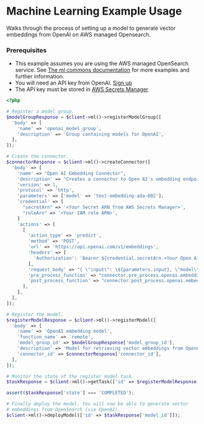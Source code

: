 # Machine Learning Example Usage

Walks through the process of setting up a model to generate
vector embeddings from OpenAI on AWS managed Opensearch.

### Prerequisites

* This example assumes you are using the AWS managed OpenSearch
  service. See [The ml commons documentation](https://github.com/opensearch-project/ml-commons/blob/main/docs/remote_inference_blueprints/openai_connector_embedding_blueprint.md) for more examples and further information.
* You will need an API key from OpenAI. [Sign up](https://platform.openai.com/signup)
* The API key must be stored in [AWS Secrets Manager](https://aws.amazon.com/secrets-manager/)

```php
<?php

# Register a model group.
$modelGroupResponse = $client->ml()->registerModelGroup([
  'body' => [
    'name' => 'openai_model_group',
    'description' => 'Group containing models for OpenAI',
  ],
]);

# Create the connector.
$connectorResponse = $client->ml()->createConnector([
  'body' => [
    'name' => "Open AI Embedding Connector",
    'description' => "Creates a connector to Open AI's embedding endpoint",
    'version' => 1,
    'protocol' => 'http',
    'parameters' => ['model' => 'text-embedding-ada-002'],
    'credential' => [
      "secretArn" => '<Your Secret ARN from AWS Secrets Manager>',
      "roleArn" => '<Your IAM role ARN>',
    ]
    'actions' => [
      [
        'action_type' => 'predict',
        'method' => 'POST',
        'url' => 'https://api.openai.com/v1/embeddings',
        'headers' => [
          'Authorization': 'Bearer ${credential.secretArn.<Your Open AI Secret in Secrets Manager>}'
        ],
        'request_body' => "{ \"input\": \${parameters.input}, \"model\": \"\${parameters.model}\" }",
        'pre_process_function' => "connector.pre_process.openai.embedding",
        'post_process_function' => "connector.post_process.openai.embedding",
      ],
    ],
  ],
]);

# Register the model.
$registerModelResponse = $client->ml()->registerModel([
  'body' => [
    'name' => 'OpenAI embedding model',
    'function_name' => 'remote',
    'model_group_id' => $modelGroupResponse['model_group_id'],
    'description' => 'Model for retrieving vector embeddings from OpenAI',
    'connector_id' => $connectorResponse['connector_id'],
  ],
]);

# Monitor the state of the register model task.
$taskResponse = $client->ml()->getTask(['id' => $registerModelResponse['task_id']]);

assert($taskResponse['state'] === 'COMPLETED');

# Finally deploy the model. You will now be able to generate vector
# embeddings from OpenSearch (via OpenAI).
$client->ml()->deployModel(['id' => $taskResponse['model_id']]);
```

